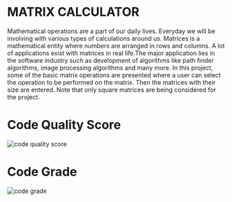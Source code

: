 # MATRIX CALCULATOR

Mathematical operations are a part of our daily lives. Everyday we will be involving with various types of calculations around us. Matrices is a mathematical entity where numbers are arranged in rows and columns. A lot of applications exist with matrices in real life.The major application lies in the software industry such as development of algorithms like path finder algorithms, image processing algorithms and many more. In this project, some of the basic matrix operations are presented where a user can select the operation to be performed on the matrix. Then the matrices with their size are entered. Note that only square matrices are being considered for the project.

# Code Quality Score
![code quality score](https://api.codiga.io/project/30045/score/svg)

# Code Grade
![code grade](https://api.codiga.io/project/30045/status/svg)
